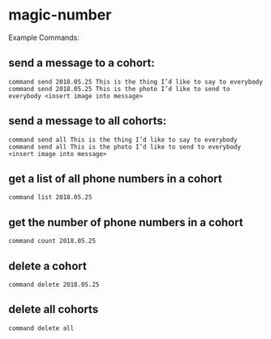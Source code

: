 # magic-number

Example Commands:

## send a message to a cohort:

`command send 2018.05.25 This is the thing I’d like to say to everybody`
`command send 2018.05.25 This is the photo I’d like to send to everybody <insert image into message>`


## send a message to all cohorts:

`command send all This is the thing I’d like to say to everybody`
`command send all This is the photo I’d like to send to everybody <insert image into message>`


## get a list of all phone numbers in a cohort

`command list 2018.05.25`


## get the number of phone numbers in a cohort

`command count 2018.05.25`


## delete a cohort

`command delete 2018.05.25`


## delete all cohorts

`command delete all`
